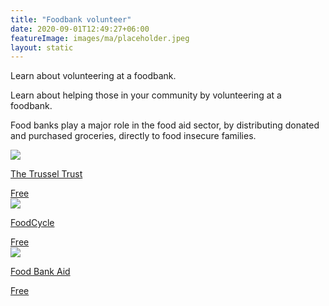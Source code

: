 ```yaml
---
title: "Foodbank volunteer"
date: 2020-09-01T12:49:27+06:00
featureImage: images/ma/placeholder.jpeg
layout: static
---
```


Learn about volunteering at a foodbank.

Learn about helping those in your community by volunteering at a foodbank.

Food banks play a major role in the food aid sector, by distributing donated and purchased groceries, directly to food insecure families.

<a class="ma-link" href="https://volunteer.trusselltrust.org/opportunities#display=grid&s=date_advertised&o=desc"><div class="ma-card ma-card-Community"><div class="ma-icon"><img src ="/images/Icon-check - community - opacity.svg"/></div><div class="ma-name"><p>The Trussel Trust</p></div><div class="ma-paid-text"><span>Free</span></div></div></a><a class="ma-link" href="https://foodcycle.org.uk/food-banks/"><div class="ma-card ma-card-Community"><div class="ma-icon"><img src ="/images/Icon-check - community - opacity.svg"/></div><div class="ma-name"><p>FoodCycle</p></div><div class="ma-paid-text"><span>Free</span></div></div></a><a class="ma-link" href="https://foodbankaid.org.uk/volunteer/"><div class="ma-card ma-card-Community"><div class="ma-icon"><img src ="/images/Icon-check - community - opacity.svg"/></div><div class="ma-name"><p>Food Bank Aid</p></div><div class="ma-paid-text"><span>Free</span></div></div></a>  

<br/><br/>






